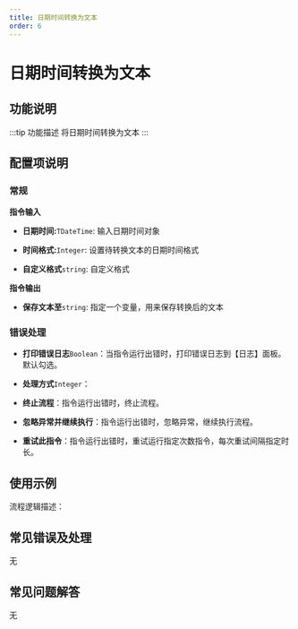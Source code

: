 ```yaml
---
title: 日期时间转换为文本
order: 6
---
```


# 日期时间转换为文本

## 功能说明

:::tip 功能描述
将日期时间转换为文本
:::

## 配置项说明

### 常规

**指令输入**

- **日期时间:**`TDateTime`: 输入日期时间对象

- **时间格式:**`Integer`: 设置待转换文本的日期时间格式

- **自定义格式**`string`: 自定义格式


**指令输出**

- **保存文本至**`string`: 指定一个变量，用来保存转换后的文本

### 错误处理

- **打印错误日志**`Boolean`：当指令运行出错时，打印错误日志到【日志】面板。默认勾选。

- **处理方式**`Integer`：

 - **终止流程**：指令运行出错时，终止流程。

 - **忽略异常并继续执行**：指令运行出错时，忽略异常，继续执行流程。

 - **重试此指令**：指令运行出错时，重试运行指定次数指令，每次重试间隔指定时长。

## 使用示例

流程逻辑描述：

## 常见错误及处理

无

## 常见问题解答

无

